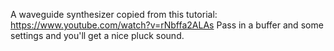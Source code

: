 
A waveguide synthesizer copied from this tutorial: https://www.youtube.com/watch?v=rNbffa2ALAs
Pass in a buffer and some settings and you'll get a nice pluck sound. 
